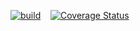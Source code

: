 [![build](https://travis-ci.org/MasashiTanaka2/Common.png?branch=master)](https://travis-ci.org/MasashiTanaka2/Common)
&nbsp;&nbsp;
[![Coverage Status](https://coveralls.io/repos/MasashiTanaka2/Common/badge.png)](https://coveralls.io/r/MasashiTanaka2/Common)
